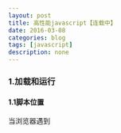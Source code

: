 ```yaml
---
layout: post
title: 高性能javascript【连载中】
date: 2016-03-08
categories: blog
tags: [javascript]
description: none
---
```


### 1.加载和运行

#### 1.1脚本位置

当浏览器遇到<script>标签时，无法预知javascript是否在页面中新添加内容，因此，浏览器停下来运行javascript代码，然后再加载例如css，图片等资源，然后继续解析或翻译页面。在整个过程中，浏览器必须先下载外部脚本文件，并解析完成后才能继续后面的步骤。在这个过程中，页面的解析和用户交互是完全被阻塞的。

如果把脚本的加载放到<head>标签中，那么浏览器会优先加载<script>脚本，第一个js文件下载并运行完成后才开始第二个js文件的加载。现在的浏览器都允许并行加载js文件，但并没有解决根本性的问题，因此，最好的解决方法就是：

> 将javscript脚本放在底部

#### 1.2成组脚本

减少js脚本数量，减少http请求，最好将js压缩合并。

#### 1.3非阻塞脚本

意思就是等页面加载完成之后在加载js代码。

1.延期脚本

使用<script>的扩展属性defer，作用是告知浏览器当前js脚本没有操作dom，因此代码可以稍后执行，但是缺点是只支持ie和ff。

2.动态脚本元素

使用<script>操作dom来动态加载js，这样，无论在何处下载，都不会阻塞页面的其他进程。

    function loadScript(url, callback){
        var script = document.createElement('script');
        script.type = 'text/javascript';
        if(script.readyState){  //IE下
            script.onreadystatechange = function(){
                if(script.readyState == 'loaded' || script.readyState == 'complete'){
                    script.onreadystatechange = null;
                    callback();
                }
            }
        }else{ //其他浏览器
            script.onload = function(){
                callback();
            }
        }

        script.src = url;
        document.getElementsByTagName('head')[0].appendChild(script);
    }

3.XHR脚本注入

使用XMLHttpRequest()对象来请求所需要加载的脚本，请求成功后动态添加到页面。最蛀牙的限制是不能跨域，只能在同一个域中。正因为这个原因，大型网站通常不用XHR脚本注入技术。

### 2.数据访问

数据存储在哪里，关系到代码运行期间数据被检索到的速度，在javascript中有四种基本的数据访问位置。

1.直接量:直接量仅代表自己，包括：字符串，数字，布尔值，对象，数组，函数，正则表达式，null，undefined。

2.变量:使用var创建用于存储数据值。

3.数组项:具有数字索引，存储一个js数组对象。

4.对象成员:具有字符索引，存储一个js对象。

#### 2.1管理作用域

对所有浏览器来说，一个标识符所在的位置越深，读写他的速度就越慢，在没有优化的js引擎中，最好尽可能使用局部变量，或用局部变量存储全局变量从而减少访问全局变量的次数。

> 尽可能不使用with()，小心使用try-catch

### 3.DOM编程

dom操作的代价非常昂贵，通常是一个网页的性能瓶颈。




